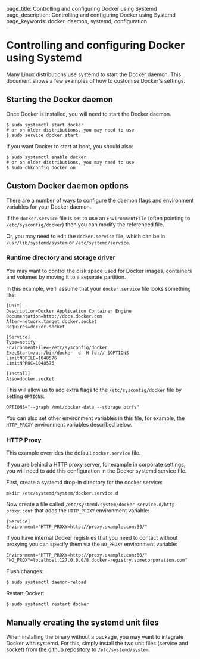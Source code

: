 page_title: Controlling and configuring Docker using Systemd
page_description: Controlling and configuring Docker using Systemd
page_keywords: docker, daemon, systemd, configuration

# Controlling and configuring Docker using Systemd

Many Linux distributions use systemd to start the Docker daemon. This document
shows a few examples of how to customise Docker's settings.

## Starting the Docker daemon

Once Docker is installed, you will need to start the Docker daemon.

    $ sudo systemctl start docker
    # or on older distributions, you may need to use
    $ sudo service docker start

If you want Docker to start at boot, you should also:

    $ sudo systemctl enable docker
    # or on older distributions, you may need to use
    $ sudo chkconfig docker on

## Custom Docker daemon options

There are a number of ways to configure the daemon flags and environment variables
for your Docker daemon. 

If the `docker.service` file is set to use an `EnvironmentFile`
(often pointing to `/etc/sysconfig/docker`) then you can modify the
referenced file.

Or, you may need to edit the `docker.service` file, which can be in `/usr/lib/systemd/system`
or `/etc/systemd/service`.

### Runtime directory and storage driver

You may want to control the disk space used for Docker images, containers
and volumes by moving it to a separate partition.

In this example, we'll assume that your `docker.service` file looks something like:

    [Unit]
    Description=Docker Application Container Engine
    Documentation=http://docs.docker.com
    After=network.target docker.socket
    Requires=docker.socket

    [Service]
    Type=notify
    EnvironmentFile=-/etc/sysconfig/docker
    ExecStart=/usr/bin/docker -d -H fd:// $OPTIONS
    LimitNOFILE=1048576
    LimitNPROC=1048576

    [Install]
    Also=docker.socket

This will allow us to add extra flags to the `/etc/sysconfig/docker` file by
setting `OPTIONS`:

    OPTIONS="--graph /mnt/docker-data --storage btrfs"

You can also set other environment variables in this file, for example, the
`HTTP_PROXY` environment variables described below.

### HTTP Proxy

This example overrides the default `docker.service` file.

If you are behind a HTTP proxy server, for example in corporate settings,
you will need to add this configuration in the Docker systemd service file.

First, create a systemd drop-in directory for the docker service:

    mkdir /etc/systemd/system/docker.service.d

Now create a file called `/etc/systemd/system/docker.service.d/http-proxy.conf`
that adds the `HTTP_PROXY` environment variable:

    [Service]
    Environment="HTTP_PROXY=http://proxy.example.com:80/"

If you have internal Docker registries that you need to contact without
proxying you can specify them via the `NO_PROXY` environment variable:

    Environment="HTTP_PROXY=http://proxy.example.com:80/" "NO_PROXY=localhost,127.0.0.0/8,docker-registry.somecorporation.com"

Flush changes:

    $ sudo systemctl daemon-reload

Restart Docker:

    $ sudo systemctl restart docker

## Manually creating the systemd unit files

When installing the binary without a package, you may want
to integrate Docker with systemd. For this, simply install the two unit files
(service and socket) from [the github
repository](https://github.com/docker/docker/tree/master/contrib/init/systemd)
to `/etc/systemd/system`.


